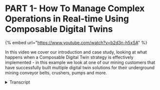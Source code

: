 # PART 1- How To Manage Complex Operations in Real-time Using Composable Digital Twins
{% embed url="https://www.youtube.com/watch?v=b2d3n-h5xSA" %}

In this video we cover our introduction and case study, looking at what happens when a Composable Digital Twin strategy is effectively implemented - in this example we look at one of our mining customers that have successfully built multiple digital twin solutions for their underground mining conveyor belts, crushers, pumps and more.
<details>
<summary>Transcript</summary>welcome to this overview presentation on

xmpro's event intelligence tools that

help you manage complex operations in

real time at scale XM Pro enables you to

create a common operating picture that

informs you of what business events are

happening or likely to happen and put

you in control of how you respond to

these events that impact your operations

I'd like to start with an example of an

XM Pro customer who got this right

This Global Mining Company reduced

underground conveyor downtime for a

specific failure mode by more than 70

percent and as a result I gained 184

hours of additional production equating

to about 44 000 product tons for this

particular mine all this happened one

mile underground and XM Pro provides a

common operating picture for 52

conveyors covering more than 50 miles or

80 kilometers of underground tunnels

this common operating picture is a

simple London Tube map star

representation of the underground

conveyor system at the start of the

project the XM Pro recommendation engine

identified many high and medium severity

events that needed to be responded to

before the motor protection would trip

and stop the the conveyor system

five months later the picture changed

drastically there were only a handful of

medium severity events and the

maintenance planners had more than

enough time to address these in advance

the overall time to resolve new events

decreased drastically from 556 hours to

276 hours as reliability Engineers now

spent more time during the initial

investigation phase which has gone up

from 1 hour 46 minutes to 12 hours 42

minutes these Engineers now have the

right data to address the real causes of

downtime at the right time

not only did they manage to address

downtime of the conveyors for specific

root causes but they extended this

common operating picture to underground

borers and in the following six months

they added pumps crushes fans and some

money some management oee kpis to the

operating picture

with the XM Pro digital twin composition

platform that could add capabilities

incrementally as they built out new

event intelligence

that the common operating picture

provides this includes adding computer

vision to detect splice failure on the

conveyors for example

by also combining the conveyors with the

Boris and the Hoist they created an

underground digital twin that provides a

real-time common operating picture of

the crucial and critical subsurface

operations with prescriptive

recommendations that provide a

consistent response to events that are

happening or are likely to happen

the leadership of the company saw the

fact that their own Engineers were able

to compose this operational view

themselves as the real digital

transformation that they were seeking it

provides them with a competitive

advantage that drastically improves

operations

it further enables them to add

additional capabilities to existing use

cases in an incremental way to create

composite or system digital twins

combining the conveyor in the borers as

a basic underground digital twin

provides a common operating picture of

the combined assets that form a key part

of the underground operations

the example common operating picture

delivers greater than 10x return on

investment in the first year and the

time to value for the first use case was

less than 30 days it also enabled the

business to capture expert knowledge as

part of the process and currently it's

processing about 42 million messages a

day which equates to about 340 million

data points so significant scaling from

that perspective
</details>